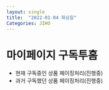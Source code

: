 ```yaml
---
layout: single
title:  "2022-01-04 화요일"
Categories: JIHO
---
```


# 마이페이지 구독투홈
- 현재 구독중인 상품 페이징처리(진행중)
- 과거 구독했던 상품 페이징처리(진행중)